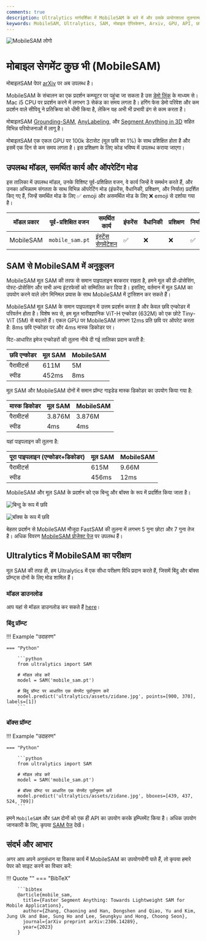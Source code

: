 ```yaml
---
comments: true
description: Ultralytics मार्गदर्शिका में MobileSAM के बारे में और उसके प्रायोगशाला तुलनात्मक विवेचन, मूल SAM के साथ तुलना और इसे Ultralytics ढांचे में डाउनलोड और परीक्षण कैसे करें। अपने मोबाइल ऐप्लिकेशन को बेहतर बनाएं।
keywords: MobileSAM, Ultralytics, SAM, मोबाइल ऐप्लिकेशन, Arxiv, GPU, API, छवि एनकोडर, मास्क डिकोडर, मॉडल डाउनलोड, परीक्षण पद्धति
---
```


![MobileSAM लोगो](https://github.com/ChaoningZhang/MobileSAM/blob/master/assets/logo2.png?raw=true)

# मोबाइल सेगमेंट कुछ भी (MobileSAM)

मोबाइलSAM पेपर [arXiv](https://arxiv.org/pdf/2306.14289.pdf) पर अब उपलब्ध है।

MobileSAM के संचालन का एक प्रदर्शन कम्प्यूटर पर पहुंचा जा सकता है उस [डेमो लिंक](https://huggingface.co/spaces/dhkim2810/MobileSAM) के माध्यम से। Mac i5 CPU पर प्रदर्शन करने में लगभग 3 सेकंड का समय लगता है। हगिंग फेस डेमो परिवेश और कम प्रदर्शन वाले सीपियू ने प्रतिक्रिया को धीमी किया है, लेकिन यह अभी भी प्रभावी ढंग से काम करता है।

मोबाइलSAM [Grounding-SAM](https://github.com/IDEA-Research/Grounded-Segment-Anything), [AnyLabeling](https://github.com/vietanhdev/anylabeling), और [Segment Anything in 3D](https://github.com/Jumpat/SegmentAnythingin3D) सहित विभिन्न परियोजनाओं में लागू है।

मोबाइलSAM एक एकल GPU पर 100k डेटासेट (मूल छवि का 1%) के साथ प्रशिक्षित होता है और इसमें एक दिन से कम समय लगता है। इस प्रशिक्षण के लिए कोड भविष्य में उपलब्ध कराया जाएगा।

## उपलब्ध मॉडल, समर्थित कार्य और ऑपरेटिंग मोड

इस तालिका में उपलब्ध मॉडल, उनके विशिष्ट पूर्व-प्रशिक्षित वजन, वे कार्य जिन्हें वे समर्थन करते हैं, और उनका अभिन्नतम संगतता के साथ विभिन्न ऑपरेटिंग मोड (इंफरेंस, वैधानिकी, प्रशिक्षण, और निर्यात) प्रदर्शित किए गए हैं, जिन्हें समर्थित मोड के लिए ✅ emoji और असमर्थित मोड के लिए ❌ emoji से दर्शाया गया है।

| मॉडल प्रकार | पूर्व-प्रशिक्षित वजन | समर्थित कार्य                              | इंफरेंस | वैधानिकी | प्रशिक्षण | निर्यात |
|-------------|----------------------|--------------------------------------------|---------|----------|-----------|---------|
| MobileSAM   | `mobile_sam.pt`      | [इंस्टेंस सेगमेंटेशन](../tasks/segment.md) | ✅       | ❌        | ❌         | ✅       |

## SAM से MobileSAM में अनुकूलन

MobileSAM मूल SAM की तरफ से समान पाइपलाइन बरकरार रखता है, हमने मूल की प्री-प्रोसेसिंग, पोस्ट-प्रोसेसिंग और सभी अन्य इंटरफेसों को सम्मिलित कर दिया है। इसलिए, वर्तमान में मूल SAM का उपयोग करने वाले लोग मिनिमल प्रयास के साथ MobileSAM में ट्रांसिशन कर सकते हैं।

MobileSAM मूल SAM के समान पाइपलाइन में उत्तम प्रदर्शन करता है और केवल छवि एन्कोडर में परिवर्तन होता है। विशेष रूप से, हम मूल भारीवज्ञानिक ViT-H एन्कोडर (632M) को एक छोटे Tiny-ViT (5M) से बदलते हैं। एकल GPU पर MobileSAM लगभग 12ms प्रति छवि पर ऑपरेट करता है: 8ms छवि एन्कोडर पर और 4ms मास्क डिकोडर पर।

विट-आधारित इमेज एन्कोडरों की तुलना नीचे दी गई तालिका प्रदान करती है:

| छवि एन्कोडर | मूल SAM | MobileSAM |
|-------------|---------|-----------|
| पैरामीटर्स  | 611M    | 5M        |
| स्पीड       | 452ms   | 8ms       |

मूल SAM और MobileSAM दोनों में समान प्रॉम्प्ट गाइडेड मास्क डिकोडर का उपयोग किया गया है:

| मास्क डिकोडर | मूल SAM | MobileSAM |
|--------------|---------|-----------|
| पैरामीटर्स   | 3.876M  | 3.876M    |
| स्पीड        | 4ms     | 4ms       |

यहां पाइपलाइन की तुलना है:

| पूरा पाइपलाइन (एन्कोडर+डिकोडर) | मूल SAM | MobileSAM |
|--------------------------------|---------|-----------|
| पैरामीटर्स                     | 615M    | 9.66M     |
| स्पीड                          | 456ms   | 12ms      |

MobileSAM और मूल SAM के प्रदर्शन को एक बिन्दु और बॉक्स के रूप में प्रदर्शित किया जाता है।

![बिन्दु के रूप में छवि](https://raw.githubusercontent.com/ChaoningZhang/MobileSAM/master/assets/mask_box.jpg?raw=true)

![बॉक्स के रूप में छवि](https://raw.githubusercontent.com/ChaoningZhang/MobileSAM/master/assets/mask_box.jpg?raw=true)

बेहतर प्रदर्शन से MobileSAM मौजूदा FastSAM की तुलना में लगभग 5 गुना छोटा और 7 गुना तेज है। अधिक विवरण [MobileSAM प्रोजेक्ट पेज](https://github.com/ChaoningZhang/MobileSAM) पर उपलब्ध हैं।

## Ultralytics में MobileSAM का परीक्षण

मूल SAM की तरह ही, हम Ultralytics में एक सीधा परीक्षण विधि प्रदान करते हैं, जिसमें बिंदु और बॉक्स प्रॉम्प्ट्स दोनों के लिए मोड शामिल हैं।

### मॉडल डाउनलोड

आप यहां से मॉडल डाउनलोड कर सकते हैं [here](https://github.com/ChaoningZhang/MobileSAM/blob/master/weights/mobile_sam.pt)।

### बिंदु प्रॉम्प्ट

!!! Example "उदाहरण"

    === "Python"

        ```python
        from ultralytics import SAM

        # मॉडल लोड करें
        model = SAM('mobile_sam.pt')

        # बिंदु प्रॉम्प्ट पर आधारित एक सेगमेंट पूर्वानुमान करें
        model.predict('ultralytics/assets/zidane.jpg', points=[900, 370], labels=[1])
        ```

### बॉक्स प्रॉम्प्ट

!!! Example "उदाहरण"

    === "Python"

        ```python
        from ultralytics import SAM

        # मॉडल लोड करें
        model = SAM('mobile_sam.pt')

        # बॉक्स प्रॉम्प्ट पर आधारित एक सेगमेंट पूर्वानुमान करें
        model.predict('ultralytics/assets/zidane.jpg', bboxes=[439, 437, 524, 709])
        ```

हमने `MobileSAM` और `SAM` दोनों को एक ही API का उपयोग करके इम्प्लिमेंट किया है। अधिक उपयोग जानकारी के लिए, कृपया [SAM पेज](sam.md) देखें।

## संदर्भ और आभार

अगर आप अपने अनुसंधान या विकास कार्य में MobileSAM का उपयोगयोगी पाते हैं, तो कृपया हमारे पेपर को साइट करने का विचार करें:

!!! Quote ""
=== "BibTeX"

        ```bibtex
        @article{mobile_sam,
          title={Faster Segment Anything: Towards Lightweight SAM for Mobile Applications},
          author={Zhang, Chaoning and Han, Dongshen and Qiao, Yu and Kim, Jung Uk and Bae, Sung Ho and Lee, Seungkyu and Hong, Choong Seon},
          journal={arXiv preprint arXiv:2306.14289},
          year={2023}
        }
